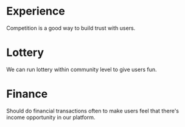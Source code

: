 # Experience
Competition is a good way to build trust with users.

# Lottery
We can run lottery within community level to give users fun.

# Finance
Should do financial transactions often to make users feel that there's income opportunity in our platform.